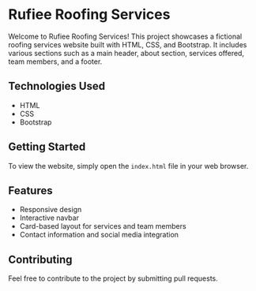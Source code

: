 # Rufiee Roofing Services

Welcome to Rufiee Roofing Services! This project showcases a fictional roofing services website built with HTML, CSS, and Bootstrap. It includes various sections such as a main header, about section, services offered, team members, and a footer.

## Technologies Used
- HTML
- CSS
- Bootstrap

## Getting Started
To view the website, simply open the `index.html` file in your web browser.

## Features
- Responsive design
- Interactive navbar
- Card-based layout for services and team members
- Contact information and social media integration


## Contributing
Feel free to contribute to the project by submitting pull requests.
